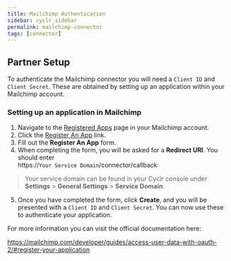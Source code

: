 ```yaml
---
title: Mailchimp Authentication
sidebar: cyclr_sidebar
permalink: mailchimp-connector
tags: [connector]
---
```


## Partner Setup

To authenticate the Mailchimp connector you will need a `Client ID` and `Client Secret`.  These are obtained by setting up an application within your Mailchimp account.

### Setting up an application in Mailchimp

1. Navigate to the [Registered Apps](https://us1.admin.mailchimp.com/account/oauth2/) page in your Mailchimp account.
2. Click the [Register An App](https://us19.admin.mailchimp.com/account/oauth2/client/) link.
3. Fill out the **Register An App** form.
4. When completing the form, you will be asked for a **Redirect URI**.  You should enter<br/>
https://``Your Service Domain``/connector/callback

> Your service domain can be found in your Cyclr console under **Settings** > **General Settings** > **Service Domain**.

5. Once you have completed the form, click **Create**, and you will be presented with a `Client ID` and `Client Secret`.  You can now use these to authenticate your application.

For more information you can visit the official documentation here:

https://mailchimp.com/developer/guides/access-user-data-with-oauth-2/#register-your-application